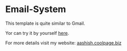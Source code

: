 # Email-System
This template is quite similar to Gmail.

Yor can try it by yourself [here](http://www.hometech.byethost18.com/mailbox/htmail.php).


For more details visit my website: [aashish.coolpage.biz](http://aashish.coolpage.biz)

